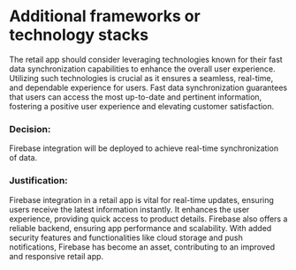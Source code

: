 # Additional frameworks or technology stacks
The retail app should consider leveraging technologies known for their fast data synchronization capabilities to enhance the overall user experience. Utilizing such technologies is crucial as it ensures a seamless, real-time, and dependable experience for users. Fast data synchronization guarantees that users can access the most up-to-date and pertinent information, fostering a positive user experience and elevating customer satisfaction.

### Decision:
Firebase integration will be deployed to achieve real-time synchronization of data.

### Justification:
Firebase integration in a retail app is vital for real-time updates, ensuring users receive the latest information instantly. It enhances the user experience, providing quick access to product details. Firebase also offers a reliable backend, ensuring app performance and scalability. With added security features and functionalities like cloud storage and push notifications, Firebase has become an asset, contributing to an improved and responsive retail app.
